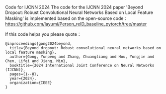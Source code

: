 Code for IJCNN 2024 <Beyond dropout: Robust convolutional neural networks based on local feature masking>
The code for the IJCNN 2024 paper 'Beyond Dropout: Robust Convolutional Neural Networks Based on Local Feature Masking' is implemented based on the open-source code： https://github.com/layumi/Person_reID_baseline_pytorch/tree/master



If this code helps you please quote：

```
@inproceedings{gong2024beyond,
  title={Beyond dropout: Robust convolutional neural networks based on local feature masking},
  author={Gong, Yunpeng and Zhang, Chuangliang and Hou, Yongjie and Chen, Lifei and Jiang, Min},
  booktitle={2024 International Joint Conference on Neural Networks (IJCNN)},
  pages={1--8},
  year={2024},
  organization={IEEE}
}
```
